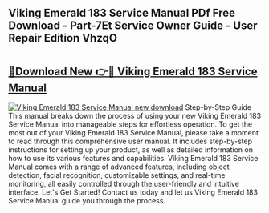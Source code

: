 ## Viking Emerald 183 Service Manual PDf Free Download - Part-7Et Service Owner Guide - User Repair Edition VhzqO

# <h2><a href="http://bc52941.oget.top/?id=Viking+Emerald+183+Service+Manual">🔗Download New 👉🔴 Viking Emerald 183 Service Manual</a></h2>

[![Viking Emerald 183 Service Manual new download](https://i.imgur.com/5g1atiW.png)](http://bc52941.oget.top/?id=Viking+Emerald+183+Service+Manual)
Step-by-Step Guide This manual breaks down the process of using your new Viking Emerald 183 Service Manual into manageable steps for effortless operation. To get the most out of your Viking Emerald 183 Service Manual, please take a moment to read through this comprehensive user manual. It includes step-by-step instructions for setting up your product, as well as detailed information on how to use its various features and capabilities. Viking Emerald 183 Service Manual comes with a range of advanced features, including object detection, facial recognition, customizable settings, and real-time monitoring, all easily controlled through the user-friendly and intuitive interface. Let's Get Started! Contact us today and let us Viking Emerald 183 Service Manual guide you through the process.
